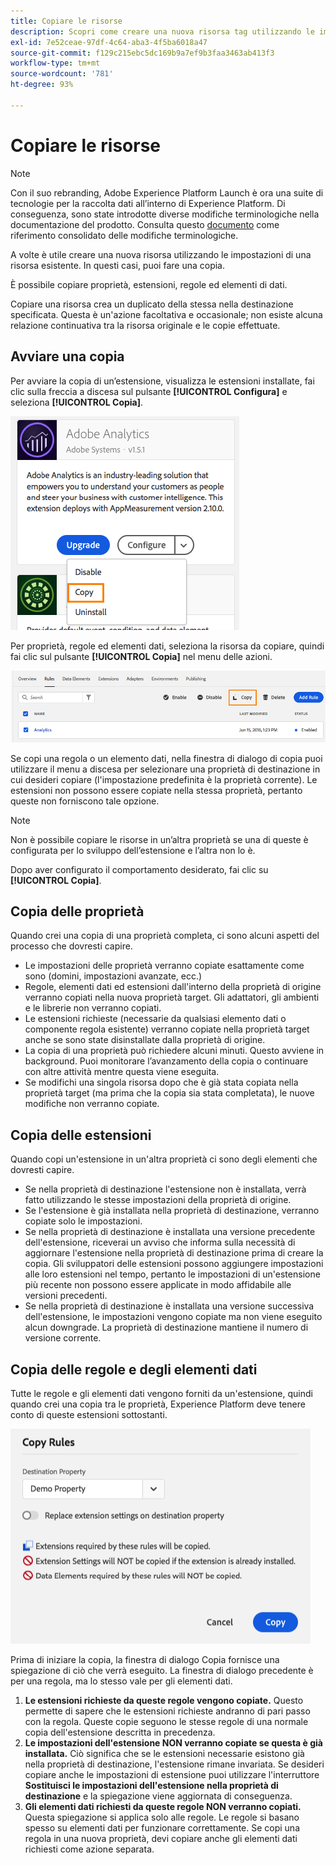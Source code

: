 ```yaml
---
title: Copiare le risorse
description: Scopri come creare una nuova risorsa tag utilizzando le impostazioni di una risorsa tag esistente in Adobe Experience Platform.
exl-id: 7e52ceae-97df-4c64-aba3-4f5ba6018a47
source-git-commit: f129c215ebc5dc169b9a7ef9b3faa3463ab413f3
workflow-type: tm+mt
source-wordcount: '781'
ht-degree: 93%

---
```


# Copiare le risorse

>[!NOTE]
>
>Con il suo rebranding, Adobe Experience Platform Launch è ora una suite di tecnologie per la raccolta dati all’interno di Experience Platform. Di conseguenza, sono state introdotte diverse modifiche terminologiche nella documentazione del prodotto. Consulta questo [documento](../../term-updates.md) come riferimento consolidato delle modifiche terminologiche.

A volte è utile creare una nuova risorsa utilizzando le impostazioni di una risorsa esistente. In questi casi, puoi fare una copia.

È possibile copiare proprietà, estensioni, regole ed elementi di dati.

Copiare una risorsa crea un duplicato della stessa nella destinazione specificata. Questa è un&#39;azione facoltativa e occasionale; non esiste alcuna relazione continuativa tra la risorsa originale e le copie effettuate.

## Avviare una copia

Per avviare la copia di un’estensione, visualizza le estensioni installate, fai clic sulla freccia a discesa sul pulsante **[!UICONTROL Configura]** e seleziona **[!UICONTROL Copia]**.

![Copiare l’estensione Analytics](../../images/copy-initiate-extension.png)

Per proprietà, regole ed elementi dati, seleziona la risorsa da copiare, quindi fai clic sul pulsante **[!UICONTROL Copia]** nel menu delle azioni.

![Copiare la regola di Analytics](../../images/copy-initiate-rule.png)

Se copi una regola o un elemento dati, nella finestra di dialogo di copia puoi utilizzare il menu a discesa per selezionare una proprietà di destinazione in cui desideri copiare (l&#39;impostazione predefinita è la proprietà corrente). Le estensioni non possono essere copiate nella stessa proprietà, pertanto queste non forniscono tale opzione.

>[!NOTE]
>
>Non è possibile copiare le risorse in un’altra proprietà se una di queste è configurata per lo sviluppo dell’estensione e l’altra non lo è.

Dopo aver configurato il comportamento desiderato, fai clic su **[!UICONTROL Copia]**.

## Copia delle proprietà

Quando crei una copia di una proprietà completa, ci sono alcuni aspetti del processo che dovresti capire.

* Le impostazioni delle proprietà verranno copiate esattamente come sono (domini, impostazioni avanzate, ecc.)
* Regole, elementi dati ed estensioni dall&#39;interno della proprietà di origine verranno copiati nella nuova proprietà target. Gli adattatori, gli ambienti e le librerie non verranno copiati.
* Le estensioni richieste (necessarie da qualsiasi elemento dati o componente regola esistente) verranno copiate nella proprietà target anche se sono state disinstallate dalla proprietà di origine.
* La copia di una proprietà può richiedere alcuni minuti. Questo avviene in background. Puoi monitorare l’avanzamento della copia o continuare con altre attività mentre questa viene eseguita.
* Se modifichi una singola risorsa dopo che è già stata copiata nella proprietà target (ma prima che la copia sia stata completata), le nuove modifiche non verranno copiate.

## Copia delle estensioni

Quando copi un&#39;estensione in un&#39;altra proprietà ci sono degli elementi che dovresti capire.

* Se nella proprietà di destinazione l&#39;estensione non è installata, verrà fatto utilizzando le stesse impostazioni della proprietà di origine.
* Se l&#39;estensione è già installata nella proprietà di destinazione, verranno copiate solo le impostazioni.
* Se nella proprietà di destinazione è installata una versione precedente dell&#39;estensione, riceverai un avviso che informa sulla necessità di aggiornare l&#39;estensione nella proprietà di destinazione prima di creare la copia. Gli sviluppatori delle estensioni possono aggiungere impostazioni alle loro estensioni nel tempo, pertanto le impostazioni di un&#39;estensione più recente non possono essere applicate in modo affidabile alle versioni precedenti.
* Se nella proprietà di destinazione è installata una versione successiva dell&#39;estensione, le impostazioni vengono copiate ma non viene eseguito alcun downgrade. La proprietà di destinazione mantiene il numero di versione corrente.

## Copia delle regole e degli elementi dati

Tutte le regole e gli elementi dati vengono forniti da un&#39;estensione, quindi quando crei una copia tra le proprietà, Experience Platform deve tenere conto di queste estensioni sottostanti.

![Copiare una regola nella proprietà demo](../../images/copy-rules-dialog1.png)

 Prima di iniziare la copia, la finestra di dialogo Copia fornisce una spiegazione di ciò che verrà eseguito. La finestra di dialogo precedente è per una regola, ma lo stesso vale per gli elementi dati.

1. **Le estensioni richieste da queste regole vengono copiate.** Questo permette di sapere che le estensioni richieste andranno di pari passo con la regola. Queste copie seguono le stesse regole di una normale copia dell&#39;estensione descritta in precedenza.
1. **Le impostazioni dell&#39;estensione NON verranno copiate se questa è già installata.** Ciò significa che se le estensioni necessarie esistono già nella proprietà di destinazione, l&#39;estensione rimane invariata. Se desideri copiare anche le impostazioni di estensione puoi utilizzare l&#39;interruttore **Sostituisci le impostazioni dell&#39;estensione nella proprietà di destinazione** e la spiegazione viene aggiornata di conseguenza.
1. **Gli elementi dati richiesti da queste regole NON verranno copiati.** Questa spiegazione si applica solo alle regole. Le regole si basano spesso su elementi dati per funzionare correttamente. Se copi una regola in una nuova proprietà, devi copiare anche gli elementi dati richiesti come azione separata.
